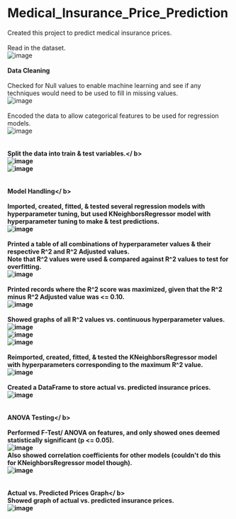 # Medical_Insurance_Price_Prediction
Created this project to predict medical insurance prices.<br />
<br />
Read in the dataset.<br />
![image](https://github.com/KotR9001/Medical_Insurance_Price_Prediction/assets/57807780/7e8a975c-1d5b-4a3e-bf8c-3046cad9b3b2)<br />
<br />
<b>Data Cleaning</b><br />
<br />
Checked for Null values to enable machine learning and see if any techniques would need to be used to fill in missing values.<br />
![image](https://github.com/KotR9001/Medical_Insurance_Price_Prediction/assets/57807780/2f5a3503-cd20-43b9-bce9-a9a0dada08a0)<br />
<br />
Encoded the data to allow categorical features to be used for regression models.<br />
![image](https://github.com/KotR9001/Medical_Insurance_Price_Prediction/assets/57807780/884abf08-7564-4669-a952-e66bab02a26b)<br />
<br />
<br />
<b>Split the data into train & test variables.</ b><br />
![image](https://github.com/KotR9001/Medical_Insurance_Price_Prediction/assets/57807780/de19b3bb-b6da-49fb-9836-94a989bed214)<br />
![image](https://github.com/KotR9001/Medical_Insurance_Price_Prediction/assets/57807780/8c958813-23dd-4f2f-ac2e-6a5ded9d8979)<br />
<br />
<br />
<b>Model Handling</ b><br />
<br />
Imported, created, fitted, & tested several regression models with hyperparameter tuning, but used KNeighborsRegressor model with hyperparameter tuning to make & test predictions.<br />
![image](https://github.com/KotR9001/Medical_Insurance_Price_Prediction/assets/57807780/ff85f895-2a32-4914-9133-16387af1d5da)<br />
<br />
Printed a table of all combinations of hyperparameter values & their respective R^2 and R^2 Adjusted values.<br />
Note that R^2 values were used & compared against R^2 values to test for overfitting.<br />
![image](https://github.com/KotR9001/Medical_Insurance_Price_Prediction/assets/57807780/2b3bd4cd-3d4f-46d1-a5bb-063429799a91)<br />
<br />
Printed records where the R^2 score was maximized, given that the R^2 minus R^2 Adjusted value was <= 0.10.<br />
![image](https://github.com/KotR9001/Medical_Insurance_Price_Prediction/assets/57807780/9b836e30-5b8a-4291-92ef-8fda3915e69c)<br />
<br />
Showed graphs of all R^2 values vs. continuous hyperparameter values.<br />
![image](https://github.com/KotR9001/Medical_Insurance_Price_Prediction/assets/57807780/903a6fe9-5e7f-4297-96b6-61bee74c2280)<br />
![image](https://github.com/KotR9001/Medical_Insurance_Price_Prediction/assets/57807780/09afd1b3-e0fd-439c-a122-98b483fcb038)<br />
![image](https://github.com/KotR9001/Medical_Insurance_Price_Prediction/assets/57807780/b828489c-b04a-4808-ac2b-174fb3758817)<br />
<br />
Reimported, created, fitted, & tested the KNeighborsRegressor model with hyperparameters corresponding to the maximum R^2 value.<br />
![image](https://github.com/KotR9001/Medical_Insurance_Price_Prediction/assets/57807780/f8a775fd-f9be-48cb-84d3-96dd61c041c9)<br />
<br />
Created a DataFrame to store actual vs. predicted insurance prices.<br />
![image](https://github.com/KotR9001/Medical_Insurance_Price_Prediction/assets/57807780/b5f252b9-3f14-4e1e-b973-1ef4952890f1)<br />
<br />
<br />
<b>ANOVA Testing</ b><br />
<br />
Performed F-Test/ ANOVA on features, and only showed ones deemed statistically significant (p <= 0.05).<br />
![image](https://github.com/KotR9001/Medical_Insurance_Price_Prediction/assets/57807780/728ebbd6-14f9-45cd-b43b-a4e3cf41411c)<br />
Also showed correlation coefficients for other models (couldn't do this for KNeighborsRegressor model though).<br />
![image](https://github.com/KotR9001/Medical_Insurance_Price_Prediction/assets/57807780/86073c9d-261d-43b7-a183-b9bcbdd578c1)<br />
<br />
<br />
<b>Actual vs. Predicted Prices Graph</ b><br />
Showed graph of actual vs. predicted insurance prices.<br />
![image](https://github.com/KotR9001/Medical_Insurance_Price_Prediction/assets/57807780/05fb1e32-a2f3-406b-8d7b-209491b161cd)
<br />
<br />

